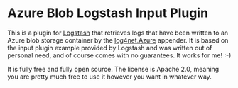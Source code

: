 # Azure Blob Logstash Input Plugin

This is a plugin for [Logstash](https://github.com/elastic/logstash) that retrieves logs that have been written to an Azure blob storage container by the [log4net.Azure](http://stemarie.github.io/log4net.Azure/) appender.  It is based on the input plugin example provided by Logstash and was written out of personal need, and of course comes with no guarantees.  It works for me!  :-)

It is fully free and fully open source. The license is Apache 2.0, meaning you are pretty much free to use it however you want in whatever way.
